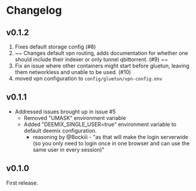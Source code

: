 # Changelog

## v0.1.2
1. Fixes default storage config (#8)
2. ~~ Changes default vpn routing, adds documentation for whether one should include their indexer or only tunnel qbittorrent. (#9) ~~
3. Fix an issue where other containers might start before gluetun, leaving them networkless and unable to be used. (#10)
4. moved vpn configuration to ```config/gluetun/vpn-config.env```

## v0.1.1
- Addressed issues brought up in issue #5
  - Removed "UMASK" environment variable
  - Added "DEEMIX_SINGLE_USER=true" environment variable to default deemix configuration.
    - reasoning by @Bockiii - "as that will make the login serverwide (so you only need to login once in one browser and can use the same user in every session)"


## v0.1.0
First release.
